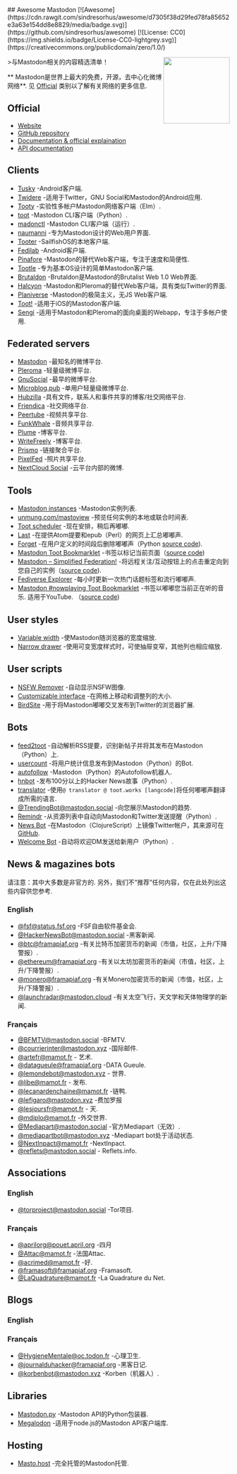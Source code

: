 <div class="github-widget" data-repo="tleb/awesome-mastodon"></div>
<script async src="https://pagead2.googlesyndication.com/pagead/js/adsbygoogle.js"></script><ins class="adsbygoogle" style="display:block" data-ad-client="ca-pub-6890694312814945" data-ad-slot="5473692530" data-ad-format="auto"  data-full-width-responsive="true"></ins>
## Awesome Mastodon [![Awesome](https://cdn.rawgit.com/sindresorhus/awesome/d7305f38d29fed78fa85652e3a63e154dd8e8829/media/badge.svg)](https://github.com/sindresorhus/awesome) [![License: CC0](https://img.shields.io/badge/License-CC0-lightgrey.svg)](https://creativecommons.org/publicdomain/zero/1.0/)

[<img src="https://rawgit.com/tleb/awesome-mastodon/master/mastodon-logo.svg" align="right" width="150">](https://joinmastodon.org)

&gt;与Mastodon相关的内容精选清单！

 ** Mastodon是世界上最大的免费，开源，去中心化微博网络**. 见 [Official](#official) 类别以了解有关网络的更多信息.



## Official

* [Website](https://joinmastodon.org)
* [GitHub repository](https://github.com/tootsuite/mastodon)
* [Documentation & official explaination](https://docs.joinmastodon.org/)
* [API documentation](https://docs.joinmastodon.org/client/intro/)

## Clients

* [Tusky](https://play.google.com/store/apps/details?id=com.keylesspalace.tusky) -Android客户端.
* [Twidere](https://f-droid.org/packages/org.mariotaku.twidere/) -适用于Twitter，GNU Social和Mastodon的Android应用.
* [Tooty](https://github.com/n1k0/tooty) -实验性多帐户Mastodon网络客户端（Elm）.
* [toot](https://github.com/ihabunek/toot) -Mastodon CLI客户端（Python）.
* [madonctl](https://github.com/McKael/madonctl) -Mastodon CLI客户端（运行）.
* [naumanni](https://github.com/naumanni/naumanni) -专为Mastodon设计的Web用户界面.
* [Tooter](https://github.com/dysk0/harbour-tooter) -SailfishOS的本地客户端.
* [Fedilab](https://framagit.org/tom79/fedilab) -Android客户端.
* [Pinafore](https://github.com/nolanlawson/pinafore) -Mastodon的替代Web客户端，专注于速度和简便性.
* [Tootle](https://github.com/bleakgrey/tootle) -专为基本OS设计的简单Mastodon客户端.
* [Brutaldon](https://git.carcosa.net/jmcbray/brutaldon) -Brutaldon是Mastodon的Brutalist Web 1.0 Web界面.
* [Halcyon](https://notabug.org/halcyon-suite/halcyon) -Mastodon和Pleroma的替代Web客户端，具有类似Twitter的界面.
* [Planiverse](https://git.mulligrubs.me/planiverse/) -Mastodon的极简主义，无JS Web客户端.
* [Toot!](https://apps.apple.com/us/app/toot/id1229021451) -适用于iOS的Mastodon客户端.
* [Sengi](https://nicolasconstant.github.io/sengi/) -适用于Mastodon和Pleroma的面向桌面的Webapp，专注于多帐户使用.

## Federated servers

* [Mastodon](https://joinmastodon.org/) -最知名的微博平台.
* [Pleroma](https://pleroma.social/) -轻量级微博平台.
* [GnuSocial](https://gnu.io/social/) -最早的微博平台.
* [Microblog.pub](https://microblog.pub/) -单用户轻量级微博平台.
* [Hubzilla](https://zotlabs.org/page/hubzilla/hubzilla-project) -具有文件，联系人和事件共享的博客/社交网络平台.
* [Friendica](https://friendi.ca/) -社交网络平台.
* [Peertube](https://joinpeertube.org/) -视频共享平台.
* [FunkWhale](https://funkwhale.audio/) -音频共享平台.
* [Plume](https://joinplu.me/) -博客平台.
* [WriteFreely](https://writefreely.org/) -博客平台.
* [Prismo](https://gitlab.com/prismosuite/prismo) -链接聚合平台.
* [PixelFed](https://pixelfed.org/) -照片共享平台.
* [NextCloud Social](https://apps.nextcloud.com/apps/social) -云平台内部的微博.

## Tools

* [Mastodon instances](https://instances.social/list) -Mastodon实例列表.
* [unmung.com/mastoview](http://www.unmung.com/mastoview) -预览任何实例的本地或联合时间表.
* [Toot scheduler](https://scheduler.mastodon.tools/) -现在安排，稍后再嘟嘟.
* [Last](https://framagit.org/luc/last) -在提供Atom提要和epub（Perl）的网页上汇总嘟嘟声.
* [Forget](https://forget.codl.fr/about/) -在用户定义的时间段后删除嘟嘟声（Python [source code](https://github.com/codl/forget/)).
* [Mastodon Toot Bookmarklet](https://rknightuk.github.io/mastodon-toot-bookmarklet/) -书签以标记当前页面（[source code](https://github.com/rknightuk/mastodon-toot-bookmarklet/))
* [Mastodon – Simplified Federation!](https://addons.mozilla.org/firefox/addon/mastodon-simplified-federation/) -将远程关注/互动按钮上的点击重定向到您自己的实例（[source code](https://github.com/rugk/mastodon-simplified-federation)).
* [Fediverse Explorer](https://fediverse.0qz.fun/) -每小时更新一次热门话题标签和流行嘟嘟声.
* [Mastodon #nowplaying Toot Bookmarklet](https://nowplaying.resynth1943.net)  -书签以嘟嘟您当前正在听的音乐. 适用于YouTube.  （[source code](https://github.com/resynth1943/mastodon-nowplaying-toot-bookmarklet))


## User styles

* [Variable width](https://userstyles.org/styles/139721/mastodon-glitch-soc-variable-width) -使Mastodon随浏览器的宽度缩放.
* [Narrow drawer](https://userstyles.org/styles/141457/mastodon-dynamic-wide-columns-narrow-drawer) -使用可变宽度样式时，可使抽屉变窄，其他列也相应缩放.

## User scripts

* [NSFW Remover](https://greasyfork.org/fr/scripts/29228-mastodon-nsfw-remover) -自动显示NSFW图像.
* [Customizable interface](https://openuserjs.org/scripts/bl00m/Mastodon_Customizable_Interface) -在网格上移动和调整列的大小.
* [BirdSite](https://gitlab.com/pmorinerie/birdsite) -用于将Mastodon嘟嘟交叉发布到Twitter的浏览器扩展.

## Bots

* [feed2toot](https://gitlab.com/chaica/feed2toot) -自动解析RSS提要，识别新帖子并将其发布在Mastodon（Python）上.
* [usercount](https://github.com/josefkenny/usercount) -将用户统计信息发布到Mastodon（Python）的Bot.
* [autofollow](https://github.com/gled-rs/mastodon-autofollow) -Mastodon（Python）的Autofollow机器人.
* [hnbot](https://github.com/raymestalez/mastodon-hnbot) -发布100分以上的Hacker News故事（Python）.
* [translator](https://christopher.su/projects/translator/) -使用`@ translator @ toot.works [langcode]`将任何嘟嘟声翻译成所需的语言.
* [@TrendingBot@mastodon.social](https://mastodon.social/@TrendingBot) -向您展示Mastodon的趋势.
* [Remindr](https://gitlab.com/chaica/remindr) -从资源列表中自动向Mastodon和Twitter发送提醒（Python）.
* [News Bot](https://botsin.space/@newsbot) -在Mastodon（ClojureScript）上镜像Twitter帐户，其来源可在 [GitHub](https://github.com/yogthos/mastodon-bot).
* [Welcome Bot](https://github.com/indyhall/mastodon-welcome-bot) -自动将欢迎DM发送给新用户（Python）.

## News & magazines bots

请注意：其中大多数是非官方的. 另外，我们不“推荐”任何内容，仅在此处列出这些内容供您参考.

### English

* [@fsf@status.fsf.org](https://status.fsf.org/fsf) -FSF自由软件基金会.
* [@HackerNewsBot@mastodon.social](https://mastodon.social/@HackerNewsBot) -黑客新闻.
* [@btc@framapiaf.org](https://framapiaf.org/@btc) -有关比特币加密货币的新闻（市值，社区，上升/下降警报）.
* [@ethereum@framapiaf.org](https://framapiaf.org/@ethereum) -有关以太坊加密货币的新闻（市值，社区，上升/下降警报）.
* [@monero@framapiaf.org](https://framapiaf.org/@monero) -有关Monero加密货币的新闻（市值，社区，上升/下降警报）.
* [@launchradar@mastodon.cloud](https://mastodon.cloud/@launchradar) -有关太空飞行，天文学和天体物理学的新闻.

### Français

* [@BFMTV@mastodon.social](https://mastodon.social/@BFMTV) -BFMTV.
* [@courrierinter@mastodon.xyz](https://mastodon.xyz/@courrierinter) -国际邮件.
* [@artefr@mamot.fr](https://mamot.fr/@artefr) - 艺术.
* [@datagueule@framapiaf.org](https://framapiaf.org/@datagueule) -DATA Gueule.
* [@lemondebot@mastodon.xyz](https://mastodon.xyz/@lemondebot) - 世界.
* [@libe@mamot.fr](https://mamot.fr/@libe) - 发布.
* [@lecanardenchaine@mamot.fr](https://mamot.fr/@lecanardenchaine) -链鸭.
* [@lefigaro@mastodon.xyz](https://mastodon.xyz/@lefigaro) -费加罗报
* [@lesjoursfr@mamot.fr](https://mamot.fr/@lesjoursfr) - 天.
* [@mdiplo@mamot.fr](https://mamot.fr/@mdiplo) -外交世界.
* [@Mediapart@mastodon.social](https://mastodon.social/@Mediapart) -官方Mediapart（无效）.
* [@mediapartbot@mastodon.xyz](https://mastodon.xyz/@mediapartbot) -Mediapart bot处于活动状态.
* [@NextInpact@mamot.fr](https://mamot.fr/@NextInpact) -NextInpact.
* [@reflets@mastodon.social](https://mastodon.social/@reflets) - Reflets.info.

## Associations

### English

* [@torproject@mastodon.social](https://mastodon.social/@torproject) -Tor项目.

### Français

* [@aprilorg@pouet.april.org](https://pouet.april.org/@aprilorg) -四月
* [@Attac@mamot.fr](https://mamot.fr/@Attac) -法国Attac.
* [@acrimed@mamot.fr](https://mamot.fr/@acrimed) -好.
* [@framasoft@framapiaf.org](https://framapiaf.org/@Framasoft) -Framasoft.
* [@LaQuadrature@mamot.fr](https://mamot.fr/@LaQuadrature) -La Quadrature du Net.

## Blogs

### English

### Français

* [@HygieneMentale@oc.todon.fr](https://oc.todon.fr/@HygieneMentale) -心理卫生.
* [@journalduhacker@framapiaf.org](https://framapiaf.org/@journalduhacker) -黑客日记.
* [@korbenbot@mastodon.xyz](https://mastodon.xyz/@korbenbot) -Korben（机器人）.

## Libraries

* [Mastodon.py](https://github.com/halcy/Mastodon.py) -Mastodon API的Python包装器.
* [Megalodon](https://github.com/h3poteto/megalodon) -适用于node.js的Mastodon API客户端库.

## Hosting

* [Masto.host](https://masto.host) -完全托管的Mastodon托管.
